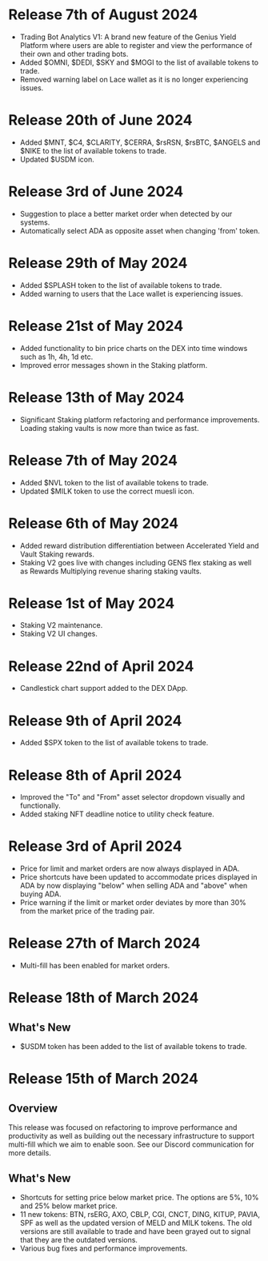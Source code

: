 # Release 7th of August 2024

- Trading Bot Analytics V1: A brand new feature of the Genius Yield Platform where users are able to register and view the performance of their own and other trading bots.
- Added $OMNI, $DEDI, $SKY and $MOGI to the list of available tokens to trade.
- Removed warning label on Lace wallet as it is no longer experiencing issues.

# Release 20th of June 2024

- Added $MNT, $C4, $CLARITY, $CERRA, $rsRSN, $rsBTC, $ANGELS and $NIKE to the list of available tokens to trade.
- Updated $USDM icon.

# Release 3rd of June 2024

- Suggestion to place a better market order when detected by our systems.
- Automatically select ADA as opposite asset when changing 'from' token.

# Release 29th of May 2024

- Added $SPLASH token to the list of available tokens to trade.
- Added warning to users that the Lace wallet is experiencing issues.

# Release 21st of May 2024

- Added functionality to bin price charts on the DEX into time windows such as 1h, 4h, 1d etc.
- Improved error messages shown in the Staking platform.

# Release 13th of May 2024

- Significant Staking platform refactoring and performance improvements. Loading staking vaults is now more than twice as fast.

# Release 7th of May 2024

- Added $NVL token to the list of available tokens to trade.
- Updated $MILK token to use the correct muesli icon.

# Release 6th of May 2024

- Added reward distribution differentiation between Accelerated Yield and Vault Staking rewards.
- Staking V2 goes live with changes including GENS flex staking as well as Rewards Multiplying revenue sharing staking vaults.

# Release 1st of May 2024

- Staking V2 maintenance.
- Staking V2 UI changes.

# Release 22nd of April 2024

- Candlestick chart support added to the DEX DApp.

# Release 9th of April 2024

- Added $SPX token to the list of available tokens to trade.

# Release 8th of April 2024

- Improved the "To" and "From" asset selector dropdown visually and functionally.
- Added staking NFT deadline notice to utility check feature.

# Release 3rd of April 2024

- Price for limit and market orders are now always displayed in ADA.
- Price shortcuts have been updated to accommodate prices displayed in ADA by now displaying "below" when selling ADA and "above" when buying ADA.
- Price warning if the limit or market order deviates by more than 30% from the market price of the trading pair.

# Release 27th of March 2024

- Multi-fill has been enabled for market orders.

# Release 18th of March 2024

## What's New

- $USDM token has been added to the list of available tokens to trade.

# Release 15th of March 2024

## Overview

This release was focused on refactoring to improve performance and productivity as well as building out the necessary infrastructure to support multi-fill which we aim to enable soon. See our Discord communication for more details.

## What's New

- Shortcuts for setting price below market price. The options are 5%, 10% and 25% below market price.
- 11 new tokens: BTN, rsERG, AXO, CBLP, CGI, CNCT, DING, KITUP, PAVIA, SPF as well as the updated version of MELD and MILK tokens. The old versions are still available to trade and have been grayed out to signal that they are the outdated versions.
- Various bug fixes and performance improvements.
